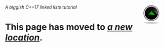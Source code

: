 [<img src="images/up_button.png" align="right">](../README.md)

*A biggish C++17 linked lists tutorial*

# This page has moved to ***[a new location](https://alf-p-steinbach.github.io/A-biggish-Cpp17-linked-lists-tutorial/)***.